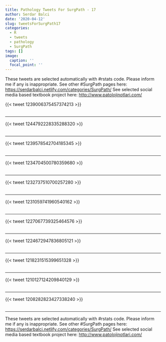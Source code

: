 ```yaml
---
title: Pathology Tweets For SurgPath - 17
author: Serdar Balci
date: '2020-04-12'
slug: tweetsForSurgPath17
categories:
  - R
  - tweets
  - pathology
  - SurgPath
tags: []
image:
  caption: ''
  focal_point: ''
---
```



These tweets are selected automatically with #rstats code. Please inform me if any is inappropriate.
See other #SurgPath pages here: https://serdarbalci.netlify.com/categories/SurgPath/ 
See selected social media based textbook project here: http://www.patolojinotlari.com/

{{< tweet 1239006375457374213 >}}
<br>
<br>
<hr>
{{< tweet 1244792228335288320 >}}
<br>
<br>
<hr>
{{< tweet 1239578542704185345 >}}
<br>
<br>
<hr>
{{< tweet 1234704500780359680 >}}
<br>
<br>
<hr>
{{< tweet 1232737510700257280 >}}
<br>
<br>
<hr>
{{< tweet 1231059741960540162 >}}
<br>
<br>
<hr>
{{< tweet 1227067739325464576 >}}
<br>
<br>
<hr>
{{< tweet 1224672947836805121 >}}
<br>
<br>
<hr>
{{< tweet 1218231515399651328 >}}
<br>
<br>
<hr>
{{< tweet 1210127124209840129 >}}
<br>
<br>
<hr>
{{< tweet 1208282823427338240 >}}
<br>
<br>
<hr>


These tweets are selected automatically with #rstats code. Please inform me if any is inappropriate.
See other #SurgPath pages here: https://serdarbalci.netlify.com/categories/SurgPath/ 
See selected social media based textbook project here: http://www.patolojinotlari.com/
